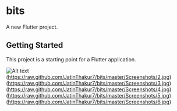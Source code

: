 # bits

A new Flutter project.

## Getting Started

This project is a starting point for a Flutter application.

![Alt text](https://raw.github.com/JatinThakur7/bits/master/Screenshots/1.jpg "Screenshots")
(https://raw.github.com/JatinThakur7/bits/master/Screenshots/2.jpg)
(https://raw.github.com/JatinThakur7/bits/master/Screenshots/3.jpg)
(https://raw.github.com/JatinThakur7/bits/master/Screenshots/4.jpg)
(https://raw.github.com/JatinThakur7/bits/master/Screenshots/5.jpg)
(https://raw.github.com/JatinThakur7/bits/master/Screenshots/6.jpg)
